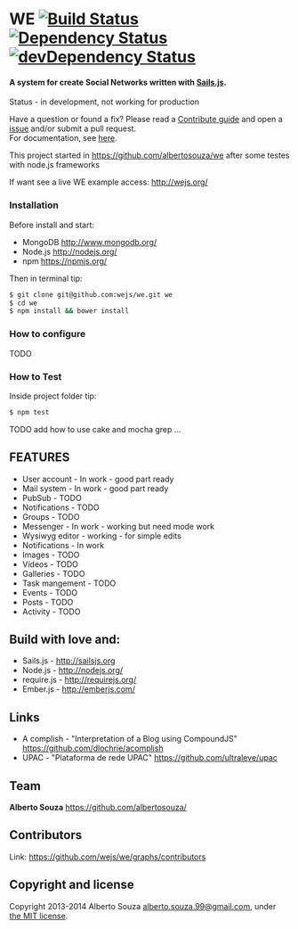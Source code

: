 # WE [![Build Status](https://travis-ci.org/wejs/we.png?branch=master)](https://travis-ci.org/wejs/we) [![Dependency Status](https://david-dm.org/wejs/we.png?theme=shields.io)](https://david-dm.org/wejs/we) [![devDependency Status](https://david-dm.org/wejs/we/dev-status.png?theme=shields.io)](https://david-dm.org/wejs/we#info=devDependencies)
#### A system for create Social Networks  written with [Sails.js](http://sailsjs.org).

Status - in development, not working for production

Have a question or found a fix? Please read a [Contribute guide](https://github.com/wejs/we/blob/master/CONTRIBUTING.md) and open a [issue](https://github.com/wejs/we/issues) and/or submit a pull request. <br>
For documentation, see [here](https://github.com/wejs/we/blob/master/DOCUMENTATION.md).

This project started in https://github.com/albertosouza/we after some testes with node.js frameworks

If want see a live WE example access: http://wejs.org/

### Installation

Before install and start:
* MongoDB http://www.mongodb.org/
* Node.js http://nodejs.org/
* npm https://npmjs.org/

Then in terminal tip:

```sh
$ git clone git@github.com:wejs/we.git we
$ cd we
$ npm install && bower install
```
### How to configure

TODO

### How to Test

Inside project folder tip:
```sh
$ npm test
```

TODO add how to use cake and mocha grep ...


## FEATURES

* User account - In work - good part ready
* Mail system - In work - good part ready
* PubSub - TODO
* Notifications - TODO
* Groups - TODO
* Messenger - In work - working but need mode work
* Wysiwyg editor - working - for simple edits
* Notifications - In work
* Images - TODO
* Vídeos - TODO
* Galleries - TODO
* Task mangement - TODO
* Events - TODO
* Posts - TODO
* Activity - TODO


## Build with love and:
* Sails.js - http://sailsjs.org
* Node.js - http://nodejs.org/
* require.js - http://requirejs.org/
* Ember.js - http://emberjs.com/

## Links
* A complish - "Interpretation of a Blog using CompoundJS" https://github.com/dlochrie/acomplish
* UPAC - "Plataforma de rede UPAC" https://github.com/ultraleve/upac


## Team

**Alberto Souza** <https://github.com/albertosouza/>

## Contributors

Link: https://github.com/wejs/we/graphs/contributors

## Copyright and license

Copyright 2013-2014 Alberto Souza <alberto.souza.99@gmail.com>, under [the MIT license](LICENSE).
